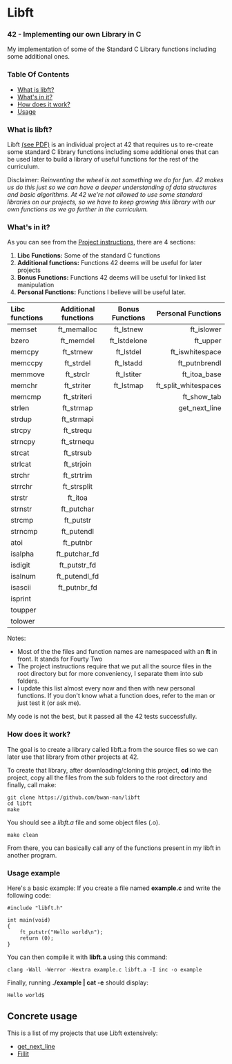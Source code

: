 # Libft

### 42 - Implementing our own Library in C

My implementation of some of the Standard C Library functions including some additional ones.

### Table Of Contents
* [What is libft?](#what-is-libft)
* [What's in it?](#whats-in-it)
* [How does it work?](#how-does-it-work)
* [Usage](#usage-example)

### What is libft?
Libft [(see PDF)][1] is an individual project at 42 that requires us to re-create some standard C library functions including some additional ones that can be used later to build a library of useful functions for the rest of the curriculum.

Disclaimer: *Reinventing the wheel is not something we do for fun. 42 makes us do this just so we can have a deeper understanding of data structures and basic algorithms. At 42 we're not allowed to use some standard libraries on our projects, so we have to keep growing this library with our own functions as we go further in the curriculum.*

### What's in it?

As you can see from the [Project instructions][1], there are 4 sections:

1.  **Libc Functions:** Some of the standard C functions
2.  **Additional functions:** Functions 42 deems will be useful for later projects
3.  **Bonus Functions:** Functions 42 deems will be useful for linked list manipulation
4.  **Personal Functions:** Functions I believe will be useful later.

Libc functions | Additional functions | Bonus Functions | Personal Functions
:----------- | :-----------: | :-----------: | -----------:
memset		   | ft_memalloc	 | ft_lstnew		 | ft_islower 
bzero		     | ft_memdel		 | ft_lstdelone	 | ft_upper 
memcpy		   | ft_strnew		 | ft_lstdel		 | ft_iswhitespace    
memccpy		   | ft_strdel		 | ft_lstadd		 | ft_putnbrendl    
memmove		   | ft_strclr		 | ft_lstiter	   | ft_itoa_base    
memchr		   | ft_striter	   | ft_lstmap		 | ft_split_whitespaces
memcmp	   	 | ft_striteri	 |				       | ft_show_tab
strlen		   | ft_strmap		 |				       | get_next_line
strdup		   | ft_strmapi	   |				       | 
strcpy		   | ft_strequ		 |			       	 | 
strncpy		   | ft_strnequ	   |			         | 
strcat		   | ft_strsub		 |               | 
strlcat		   | ft_strjoin	   |               | 
strchr		   | ft_strtrim	   |               | 
strrchr	     | ft_strsplit   |               | 
strstr		   | ft_itoa		   |               | 
strnstr		   | ft_putchar	   |               | 
strcmp		   | ft_putstr		 |               | 
strncmp		   | ft_putendl	   |               | 
atoi		     | ft_putnbr		 |               | 
isalpha		   | ft_putchar_fd |               | 
isdigit		   | ft_putstr_fd	 |               | 
isalnum		   | ft_putendl_fd |               | 
isascii	     | ft_putnbr_fd	 |               |
isprint		   |               |               | 
toupper		   |               |               | 
tolower		   |               |               | 


Notes:

- Most of the the files and function names are namespaced with an **ft** in front. It stands for Fourty Two
- The project instructions require that we put all the source files in the root directory but for more conveniency, I separate them into sub folders.
- I update this list almost every now and then with new personal functions. If you don't know what a function does, refer to the man or just test it (or ask me).

My code is not the best, but it passed all the 42 tests successfully.

### How does it work?

The goal is to create a library called libft.a from the source files so we can later use that library from other projects at 42.

To create that library, after downloading/cloning this project, **cd** into the project, copy all the files from the sub folders to the root directory and finally, call make:

	git clone https://github.com/bwan-nan/libft
	cd libft
	make

You should see a *libft.a* file and some object files (.o).

    make clean

From there, you can basically call any of the functions present in my libft in another program.

### Usage example 

Here's a basic example:
If you create a file named **example.c** and write the following code:

	#include "libft.h"
	
	int main(void)
	{
		ft_putstr("Hello world\n");
		return (0);
	}

You can then compile it with **libft.a** using this command:

	clang -Wall -Werror -Wextra example.c libft.a -I inc -o example

Finally, running **./example | cat -e** should display:
	
	Hello world$

## Concrete usage

This is a list of my projects that use Libft extensively:

* [get_next_line](https://github.com/bwan-nan/get_next_line)
* [Fillit](https://github.com/bwan-nan/Fillit)



[1]: https://github.com/bwan-nan/libft/blob/master/libft.en.pdf "Libft PDF"
